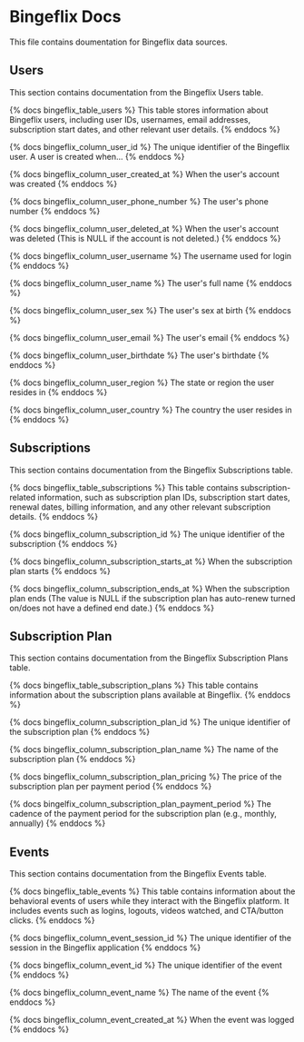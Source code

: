 # Bingeflix Docs
This file contains doumentation for Bingeflix data sources.

## Users
This section contains documentation from the Bingeflix Users table.

{% docs bingeflix_table_users %}
This table stores information about Bingeflix users, including user IDs, usernames, email addresses, subscription start dates, and other relevant user details.
{% enddocs %}

{% docs bingeflix_column_user_id %}
The unique identifier of the Bingeflix user. A user is created when...
{% enddocs %}

{% docs bingeflix_column_user_created_at %}
 When the user's account was created
{% enddocs %}

{% docs bingeflix_column_user_phone_number %}
The user's phone number
{% enddocs %}

{% docs bingeflix_column_user_deleted_at %}
When the user's account was deleted (This is NULL if the account is not deleted.)
{% enddocs %}

{% docs bingeflix_column_user_username %}
The username used for login
{% enddocs %}

{% docs bingeflix_column_user_name %}
The user's full name
{% enddocs %}

{% docs bingeflix_column_user_sex %}
The user's sex at birth
{% enddocs %}

{% docs bingeflix_column_user_email %}
The user's email
{% enddocs %}

{% docs bingeflix_column_user_birthdate %}
The user's birthdate
{% enddocs %}

{% docs bingeflix_column_user_region %}
The state or region the user resides in
{% enddocs %}

{% docs bingeflix_column_user_country %}
The country the user resides in
{% enddocs %}

## Subscriptions
This section contains documentation from the Bingeflix Subscriptions table.

{% docs bingeflix_table_subscriptions %}
This table contains subscription-related information, such as subscription plan IDs, subscription start dates, renewal dates, billing information, and any other relevant subscription details.
{% enddocs %}

{% docs bingeflix_column_subscription_id %}
The unique identifier of the subscription
{% enddocs %}

{% docs bingeflix_column_subscription_starts_at %}
When the subscription plan starts
{% enddocs %}

{% docs bingeflix_column_subscription_ends_at %}
When the subscription plan ends (The value is NULL if the subscription plan has auto-renew turned on/does not have a defined end date.)
{% enddocs %}

## Subscription Plan
This section contains documentation from the Bingeflix Subscription Plans table.

{% docs bingeflix_table_subscription_plans %}
This table contains information about the subscription plans available at Bingeflix.
{% enddocs %}

{% docs bingeflix_column_subscription_plan_id %}
 The unique identifier of the subscription plan
{% enddocs %}

{% docs bingeflix_column_subscription_plan_name %}
The name of the subscription plan
{% enddocs %}

{% docs bingeflix_column_subscription_plan_pricing %}
The price of the subscription plan per payment period
{% enddocs %}

{% docs bingelfix_column_subscription_plan_payment_period %}
The cadence of the payment period for the subscription plan (e.g., monthly, annually)
{% enddocs %}

## Events
This section contains documentation from the Bingeflix Events table.

{% docs bingeflix_table_events %}
This table contains information about the behavioral events of users while they interact with the Bingeflix platform. It includes events such as logins, logouts, videos watched, and CTA/button clicks.
{% enddocs %}

{% docs bingeflix_column_event_session_id %}
The unique identifier of the session in the Bingeflix application
{% enddocs %}

{% docs bingeflix_column_event_id %}
The unique identifier of the event
{% enddocs %}

{% docs bingeflix_column_event_name %}
The name of the event
{% enddocs %}

{% docs bingeflix_column_event_created_at %}
When the event was logged
{% enddocs %}

